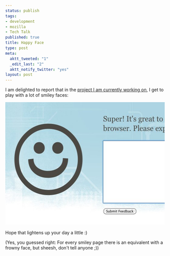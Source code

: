 ```yaml
--- 
status: publish
tags: 
- development
- mozilla
- Tech Talk
published: true
title: Happy Face
type: post
meta: 
  aktt_tweeted: "1"
  _edit_last: "2"
  aktt_notify_twitter: "yes"
layout: post
---
```

I am delighted to report that in the <a href="http://github.com/fwenzel/reporter">project I am currently working on</a>, I get to play with a lot of smiley faces:

<img src="/media/wp/2010/05/smiley-feedback.jpg" alt="" title="Feedback Smiley" width="528" height="387" class="alignnone size-full wp-image-2727" />

Hope that lightens up your day a little :)

(Yes, you guessed right: For every smiley page there is an equivalent with a frowny face, but sheesh, don't tell anyone ;))

